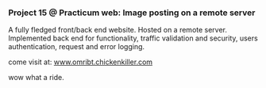 ### Project 15 @ Practicum web: Image posting on a remote server

A fully fledged front/back end website. Hosted on a remote server.
Implemented back end for functionality, traffic validation and security, users authentication, request and error logging.

come visit at: www.omribt.chickenkiller.com

wow what a ride.
